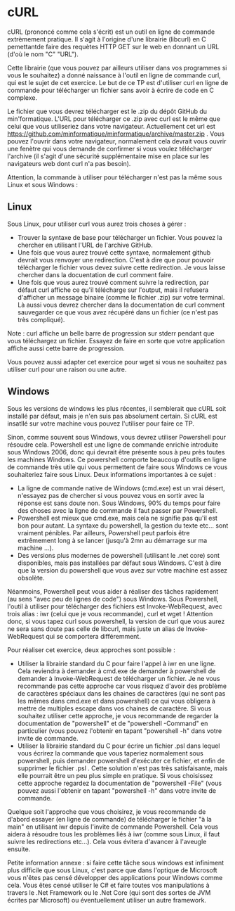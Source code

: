 # cURL

cURL (prononcé comme cela s'écrit) est un outil en ligne de commande extrèmement pratique. Il s'agit à l'origine d'une librairie (libcurl) en C pemettantde faire des requètes HTTP GET sur le web en donnant un URL (d'où le nom "C" "URL").

Cette librairie (que vous pouvez par ailleurs utiliser dans vos programmes si vous le souhaitez) a donné naissance à l'outil en ligne de commande curl, qui est le sujet de cet exercice. Le but de ce TP est d'utiliser curl en ligne de commande pour télécharger un fichier sans avoir à écrire de code en C complexe.

Le fichier que vous devrez télécharger est le .zip du dépôt GitHub du min'formatique. L'URL pour télécharger ce .zip avec curl est le même que celui que vous utiliseriez dans votre navigateur. Actuellement cet url est https://github.com/minformatique/minformatique/archive/master.zip . Vous pouvez l'ouvrir dans votre navigateur, normalement cela devrait vous ouvrir une fenètre qui vous demande de confirmer si vous voulez télécharger l'archive (il s'agit d'une sécurité supplémentaire mise en place sur les navigateurs web dont curl n'a pas besoin).

Attention, la commande à utiliser pour télécharger n'est pas la même sous Linux et sous Windows :

## Linux

Sous Linux, pour utiliser curl vous aurez trois choses à gérer :
 - Trouver la syntaxe de base pour télécharger un fichier. Vous pouvez la chercher en utilisant l'URL de l'archive GitHub.
 - Une fois que vous aurez trouvé cette syntaxe, normalement github devrait vous renvoyer une redirection. C'est à dire que pour pouvoir télécharger le fichier vous devez suivre cette redirection. Je vous laisse chercher dans la docuentation de curl comment faire.
 - Une fois que vous aurez trouvé comment suivre la redirection, par défaut curl affiche ce qu'il télécharge sur l'output, mais il refusera d'afficher un message binaire (comme le fichier .zip) sur votre terminal. Là aussi vous devrez chercher dans la documentation de curl comment sauvegarder ce que vous avez récupéré dans un fichier (ce n'est pas très compliqué).

Note : curl affiche un belle barre de progression sur stderr pendant que vous téléchargez un fichier. Essayez de faire en sorte que votre application affiche aussi cette barre de progression.

Vous pouvez aussi adapter cet exercice pour wget si vous ne souhaitez pas utiliser curl pour une raison ou une autre.

## Windows

Sous les versions de windows les plus récentes, il semblerait que cURL soit installé par défaut, mais je n'en suis pas absolument certain. Si cURL est insatllé sur votre machine vous pouvez l'utiliser pour faire ce TP.

Sinon, comme souvent sous Windows, vous devrez utiliser Powershell pour résoudre cela. Powershell est une ligne de commande enrichie introduite sous Windows 2006, donc qui devrait être présente sous à peu près toutes les machines Windows. Ce powershell comporte beaucoup d'outils en ligne de commande très utile qui vous permettent de faire sous Windows ce vous souhaiteriez faire sous Linux. Deux informations importantes à ce sujet :
 - La ligne de commande native de Windows (cmd.exe) est un vrai désert, n'essayez pas de chercher si vous pouvez vous en sortir avec la réponse est sans doute non. Sous Windows, 90% du temps pour faire des choses avec la ligne de commande il faut passer par Powershell.
 - Powershell est mieux que cmd.exe, mais cela ne signifie pas qu'il est bon pour autant. La syntaxe du powershell, la gestion du texte etc... sont vraiment pénibles. Par ailleurs, Powershell peut parfois être extrêmement long à se lancer (jusqu'à 2mn au démarrage sur ma machine ...).
 - Des versions plus modernes de powershell (utilisant le .net core) sont disponibles, mais pas installées par défaut sous Windows. C'est à dire que la version du powershell que vous avez sur votre machine est assez obsolète.

Néanmoins, Powershell peut vous aider à réaliser des tâches rapidement (au sens "avec peu de lignes de code") sous Windows. Sous Powershell, l'outil à utiliser pour télécharger des fichiers est Invoke-WebRequest, avec trois alias : iwr (celui que je vous recommande), curl et wget ! Attention donc, si vous tapez curl sous powershell, la version de curl que vous aurez ne sera sans doute pas celle de libcurl, mais juste un alias de Invoke-WebRequest qui se comportera différemment.

Pour réaliser cet exercice, deux approches sont possible :
 - Utiliser la librairie standard du C pour faire l'appel à iwr en une ligne. Cela reviendra à demander à cmd.exe de demander à powershell de demander à Invoke-WebRequest de télécharger un fichier. Je ne vous recommande pas cette approche car vous risquez d'avoir des problème de caractères spéciaux dans les chaines de caractères (qui ne sont pas les mêmes dans cmd.exe et dans powershell) ce qui vous obligera à mettre de multiples escape dans vos chaines de caractère. Si vous souhaitez utiliser cette approche, je vous recommande de regarder la documentation de "powershell" et de "powershell -Command" en particulier (vous pouvez l'obtenir en tapant "powershell -h" dans votre invite de commande. 
 - Utiliser la librairie standard du C pour écrire un fichier .psl dans lequel vous écrirez la commande que vous taperiez normalement sous powershell, puis demander powershell d'exécuter ce fichier, et enfin de supprimer le fichier .psl . Cette solution n'est pas très satisfaisante, mais elle pourrait être un peu plus simple en pratique. Si vous choisissez cette approche regardez la documentation de "powershell -File" (vous pouvez aussi l'obtenir en tapant "powershell -h" dans votre invite de commande.

Quelque soit l'approche que vous choisirez, je vous recommande de d'abord essayer (en ligne de commande) de télécharger le fichier "à la main" en utilisant iwr depuis l'invite de commande Powershell. Cela vous aidera à résoudre tous les problèmes liés à iwr (comme sous Linux, il faut suivre les redirections etc...). Cela vous évitera d'avancer à l'aveugle ensuite.

Petite information annexe : si faire cette tâche sous windows est infiniment plus difficile que sous Linux, c'est parce que dans l'optique de Microsoft vous n'êtes pas censé développer des applications pour Windows comme cela. Vous êtes censé utiliser le C# et faire toutes vos manipulations à travers le .Net Framework ou le .Net Core (qui sont des sortes de JVM écrites par Microsoft) ou éventuellement utiliser un autre framework.
